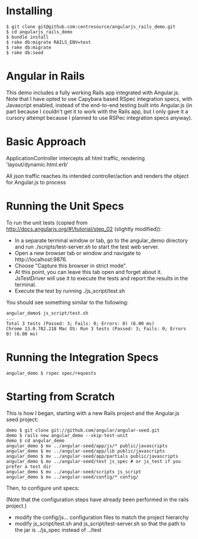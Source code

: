 Installing
==========

    $ git clone git@github.com:centresource/angularjs_rails_demo.git
    $ cd angularjs_rails_demo
    $ bundle install
    $ rake db:migrate RAILS_ENV=test
    $ rake db:migrate
    $ rake db:seed


Angular in Rails
================

This demo includes a fully working Rails app integrated with Angular.js. Note that I have opted to use Capybara based RSpec integration specs, with Javascript enabled, instead of the end-to-end testing built into Angular.js (in part because I couldn't get it to work with the Rails app, but I only gave it a cursory attempt because I planned to use RSPec integration specs anyway).



Basic Approach
==============

ApplicationController intercepts all html traffic, rendering 'layout/dynamic.html.erb'

All json traffic reaches its intended controller/action and renders the object for Angular.js to process


Running the Unit Specs
=====================

To run the unit tests (copied from http://docs.angularjs.org/#!/tutorial/step_02 (slightly modified)):
* In a separate terminal window or tab, go to the angular_demo directory and run ./scripts/test-server.sh to start the test web server.
* Open a new browser tab or window and navigate to http://localhost:9876.
* Choose "Capture this browser in strict mode".
* At this point, you can leave this tab open and forget about it. JsTestDriver will use it to execute the tests and report the results in the terminal.
* Execute the test by running ./js_script/test.sh

You should see something similar to the following:

    angular_demo$ js_script/test.sh 
    ...
    Total 3 tests (Passed: 3; Fails: 0; Errors: 0) (6.00 ms)
    Chrome 13.0.782.218 Mac OS: Run 3 tests (Passed: 3; Fails: 0; Errors 0) (6.00 ms)



Running the Integration Specs
============================

    angular_demo $ rspec spec/requests



Starting from Scratch
====================

This is how I began, starting with a new Rails project and the Angular.js seed project:

    demo $ git clone git://github.com/angular/angular-seed.git
    demo $ rails new angular_demo --skip-test-unit
    demo $ cd angular_demo
    angular_demo $ mv ../angular-seed/app/js/* public/javascripts
    angular_demo $ mv ../angular-seed/app/lib public/javascripts
    angular_demo $ mv ../angular-seed/app/partials public/javascripts
    angular_demo $ mv ../angular-seed/test js_spec # or js_test if you prefer a test dir
    angular_demo $ mv ../angular-seed/scripts js_script
    angular_demo $ mv ../angular-seed/config/* config/

Then, to configure unit specs:

(Note that the configuration steps have already been performed in the rails project.)

* modify the config/js... configuration files to match the project hierarchy
* modify js_script/test.sh and js_script/test-server.sh so that the path to the jar is ../js_spec instead of ../test
